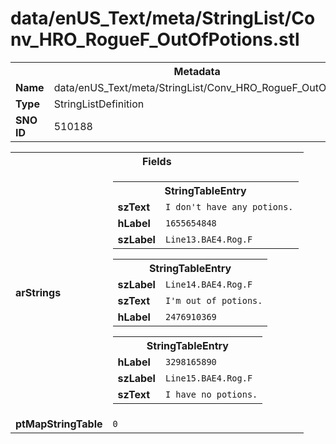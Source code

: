 <h1>data/enUS_Text/meta/StringList/Conv_HRO_RogueF_OutOfPotions.stl</h1><table><tr><th colspan="100%">Metadata</th></tr><tr><td><b>Name</b></td><td>data/enUS_Text/meta/StringList/Conv_HRO_RogueF_OutOfPotions.stl</td></tr><tr><td><b>Type</b></td><td>StringListDefinition</td></tr><tr><td><b>SNO ID</b></td><td>510188</td></tr></table>

<table><tr><th colspan="100%">Fields</th></tr><tr><td><b>arStrings</b></td><td><table><tr><th colspan="100%">StringTableEntry</th></tr><tr><td><b>szText</b></td><td><code>I don't have any potions.</code></td></tr><tr><td><b>hLabel</b></td><td><code>1655654848</code></td></tr><tr><td><b>szLabel</b></td><td><code>Line13.BAE4.Rog.F</code></td></tr></table>


<table><tr><th colspan="100%">StringTableEntry</th></tr><tr><td><b>szLabel</b></td><td><code>Line14.BAE4.Rog.F</code></td></tr><tr><td><b>szText</b></td><td><code>I'm out of potions.</code></td></tr><tr><td><b>hLabel</b></td><td><code>2476910369</code></td></tr></table>


<table><tr><th colspan="100%">StringTableEntry</th></tr><tr><td><b>hLabel</b></td><td><code>3298165890</code></td></tr><tr><td><b>szLabel</b></td><td><code>Line15.BAE4.Rog.F</code></td></tr><tr><td><b>szText</b></td><td><code>I have no potions.</code></td></tr></table>


</td></tr><tr><td><b>ptMapStringTable</b></td><td><code>0</code></td></tr></table>

